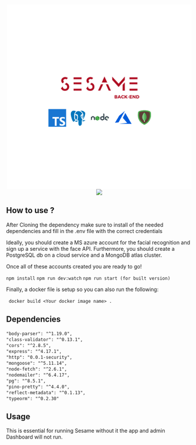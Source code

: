 
<p align="center">
 <img src="./SesameBackendwLogo.png" style="display:flex; justify-self:center; align-self: flex-start;">
 <img src="https://img.shields.io/github/languages/top/MatthieuBonnardot/sesame-backend" style="display:flex; justify-self:center; align-self: flex-start;">
</p>


## How to use ?

After Cloning the dependency make sure to install of the needed dependencies and fill in the .env file with the correct credentials

Ideally, you should create a MS azure account for the facial recognition and sign up a service with the face API.
Furthermore, you should create a PostgreSQL db on a cloud service and a MongoDB atlas cluster.

Once all of these accounts created you are ready to go!

   `npm install`
   `npm run dev:watch`
   `npm run start (for built version)`

Finally, a docker file is setup so you can also run the following:

` docker build <Your docker image name> .`

## Dependencies
    "body-parser": "^1.19.0",
    "class-validator": "^0.13.1",
    "cors": "^2.8.5",
    "express": "^4.17.1",
    "http": "0.0.1-security",
    "mongoose": "^5.11.14",
    "node-fetch": "^2.6.1",
    "nodemailer": "^6.4.17",
    "pg": "^8.5.1",
    "pino-pretty": "^4.4.0",
    "reflect-metadata": "^0.1.13",
    "typeorm": "^0.2.30"

## Usage

This is essential for running Sesame without it the app and admin Dashboard will not run.


